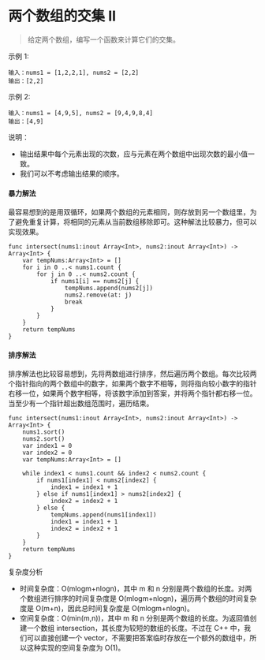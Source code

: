 # 两个数组的交集 II

> 给定两个数组，编写一个函数来计算它们的交集。

示例 1:

```
输入：nums1 = [1,2,2,1], nums2 = [2,2]
输出：[2,2]
```

示例 2:

```
输入：nums1 = [4,9,5], nums2 = [9,4,9,8,4]
输出：[4,9]

```


说明：

- 输出结果中每个元素出现的次数，应与元素在两个数组中出现次数的最小值一致。
- 我们可以不考虑输出结果的顺序。

#### 暴力解法

最容易想到的是用双循环，如果两个数组的元素相同，则存放到另一个数组里，为了避免重复计算，将相同的元素从当前数组移除即可。这种解法比较暴力，但可以实现效果。

```
func intersect(nums1:inout Array<Int>, nums2:inout Array<Int>) -> Array<Int> {
    var tempNums:Array<Int> = []
    for i in 0 ..< nums1.count {
        for j in 0 ..< nums2.count {
            if nums1[i] == nums2[j] {
                tempNums.append(nums2[j])
                nums2.remove(at: j)
                break
            }
        }
    }
    return tempNums
}
```

#### 排序解法

排序解法也比较容易想到，先将两数组进行排序，然后遍历两个数组。每次比较两个指针指向的两个数组中的数字，如果两个数字不相等，则将指向较小数字的指针右移一位，如果两个数字相等，将该数字添加到答案，并将两个指针都右移一位。当至少有一个指针超出数组范围时，遍历结束。

```
func intersect(nums1:inout Array<Int>, nums2:inout Array<Int>) -> Array<Int> {
    nums1.sort()
    nums2.sort()
    var index1 = 0
    var index2 = 0
    var tempNums:Array<Int> = []

    while index1 < nums1.count && index2 < nums2.count {
        if nums1[index1] < nums2[index2] {
            index1 = index1 + 1
        } else if nums1[index1] > nums2[index2] {
            index2 = index2 + 1
        } else {
            tempNums.append(nums1[index1])
            index1 = index1 + 1
            index2 = index2 + 1
        }
    }
    return tempNums
}
```

复杂度分析

- 时间复杂度：O(mlogm+nlogn)，其中 m 和 n 分别是两个数组的长度。对两个数组进行排序的时间复杂度是 O(mlogm+nlogn)，遍历两个数组的时间复杂度是 O(m+n)，因此总时间复杂度是 O(mlogm+nlogn)。
- 空间复杂度：O(min(m,n))，其中 m 和 n 分别是两个数组的长度。为返回值创建一个数组 intersection，其长度为较短的数组的长度。不过在 C++ 中，我们可以直接创建一个 vector，不需要把答案临时存放在一个额外的数组中，所以这种实现的空间复杂度为 O(1)。
